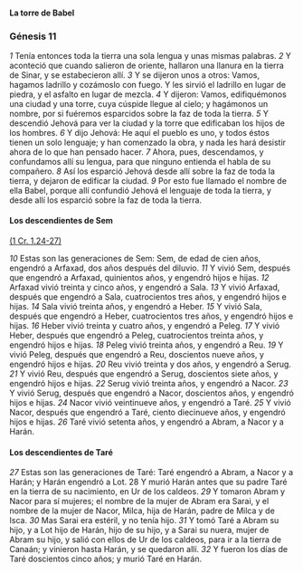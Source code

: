 #### La torre de Babel

### Génesis 11

_1_ Tenía entonces toda la tierra una sola lengua y unas mismas palabras. 
_2_ Y aconteció que cuando salieron de oriente, hallaron una llanura en la tierra de Sinar, y se estabecieron allí. 
_3_ Y se dijeron unos a otros: Vamos, hagamos ladrillo y cozámoslo con fuego. Y les sirvió el ladrillo en lugar de piedra, y el asfalto en lugar de mezcla. 
_4_ Y dijeron: Vamos, edifiquémonos una ciudad y una torre, cuya cúspide llegue al cielo; y hagámonos un nombre, por si fuéremos esparcidos sobre la faz de toda la tierra. 
_5_ Y descendió Jehová para ver la ciudad y la torre que edificaban los hijos de los hombres. 
_6_ Y dijo Jehová: He aquí el pueblo es uno, y todos éstos tienen un solo lenguaje; y han comenzado la obra, y nada les hará desistir ahora de lo que han pensado hacer. 
_7_ Ahora, pues, descendamos, y confundamos allí su lengua, para que ninguno entienda el habla de su compañero. 
_8_ Así los esparció Jehová desde allí sobre la faz de toda la tierra, y dejaron de edificar la ciudad. 
_9_ Por esto fue llamado el nombre de ella Babel, porque allí confundió Jehová el lenguaje de toda la tierra, y desde allí los esparció sobre la faz de toda la tierra. 

#### Los descendientes de Sem

[(1 Cr. 1.24-27)]()

_10_ Estas son las generaciones de Sem: Sem, de edad de cien años, engendró a Arfaxad, dos años después del diluvio. 
_11_ Y vivió Sem, después que engendró a Arfaxad, quinientos años, y engendró hijos e hijas. 
_12_ Arfaxad vivió treinta y cinco años, y engendró a Sala. 
_13_ Y vivió Arfaxad, después que engendró a Sala, cuatrocientos tres años, y engendró hijos e hijas. 
_14_ Sala vivió treinta años, y engendró a Heber. 
_15_ Y vivió Sala, después que engendró a Heber, cuatrocientos tres años, y engendró hijos e hijas. 
_16_ Heber vivió treinta y cuatro años, y engendró a Peleg. 
_17_ Y vivió Heber, después que engendró a Peleg, cuatrocientos treinta años, y engendró hijos e hijas. 
_18_ Peleg vivió treinta años, y engendró a Reu. 
_19_ Y vivió Peleg, después que engendró a Reu, doscientos nueve años, y engendró hijos e hijas. 
_20_ Reu vivió treinta y dos años, y engendró a Serug. 
_21_ Y vivió Reu, después que engendró a Serug, doscientos siete años, y engendró hijos e hijas. 
_22_ Serug vivió treinta años, y engendró a Nacor. 
_23_ Y vivió Serug, después que engendró a Nacor, doscientos años, y engendró hijos e hijas. 
_24_ Nacor vivió veintinueve años, y engendró a Taré. 
_25_ Y vivió Nacor, después que engendró a Taré, ciento diecinueve años, y engendró hijos e hijas. 
_26_ Taré vivió setenta años, y engendró a Abram, a Nacor y a Harán. 

#### Los descendientes de Taré

_27_ Estas son las generaciones de Taré: Taré engendró a Abram, a Nacor y a Harán; y Harán engendró a Lot. 28 Y murió Harán antes que su padre Taré en la tierra de su nacimiento, en Ur de los caldeos. 
_29_ Y tomaron Abram y Nacor para sí mujeres; el nombre de la mujer de Abram era Sarai, y el nombre de la mujer de Nacor, Milca, hija de Harán, padre de Milca y de Isca. 
_30_ Mas Sarai era estéril, y no tenía hijo. 
_31_ Y tomó Taré a Abram su hijo, y a Lot hijo de Harán, hijo de su hijo, y a Sarai su nuera, mujer de Abram su hijo, y salió con ellos de Ur de los caldeos, para ir a la tierra de Canaán; y vinieron hasta Harán, y se quedaron allí. 
_32_ Y fueron los días de Taré doscientos cinco años; y murió Taré en Harán. 




